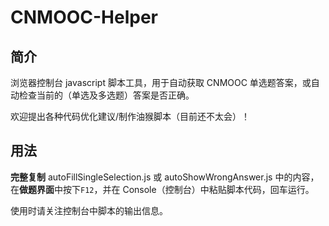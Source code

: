 # CNMOOC-Helper
## 简介
浏览器控制台 javascript 脚本工具，用于自动获取 CNMOOC 单选题答案，或自动检查当前的（单选及多选题）答案是否正确。

欢迎提出各种代码优化建议/制作油猴脚本（目前还不太会）！
## 用法
**完整复制** autoFillSingleSelection.js 或 autoShowWrongAnswer.js 中的内容，在**做题界面**中按下`F12`，并在 Console（控制台）中粘贴脚本代码，回车运行。

使用时请关注控制台中脚本的输出信息。
